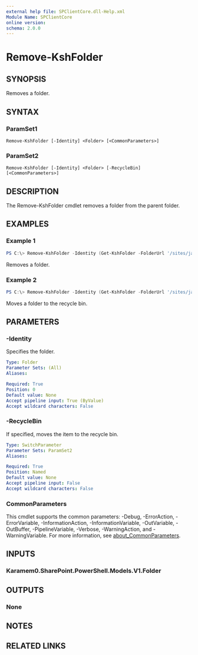 ```yaml
---
external help file: SPClientCore.dll-Help.xml
Module Name: SPClientCore
online version:
schema: 2.0.0
---
```


# Remove-KshFolder

## SYNOPSIS
Removes a folder.

## SYNTAX

### ParamSet1
```
Remove-KshFolder [-Identity] <Folder> [<CommonParameters>]
```

### ParamSet2
```
Remove-KshFolder [-Identity] <Folder> [-RecycleBin] [<CommonParameters>]
```

## DESCRIPTION
The Remove-KshFolder cmdlet removes a folder from the parent folder.

## EXAMPLES

### Example 1
```powershell
PS C:\> Remove-KshFolder -Identity (Get-KshFolder -FolderUrl '/sites/japan/hr/Shared%20Documents/Templates')
```

Removes a folder.

### Example 2
```powershell
PS C:\> Remove-KshFolder -Identity (Get-KshFolder -FolderUrl '/sites/japan/hr/Shared%20Documents/Templates')-RecycleBin
```

Moves a folder to the recycle bin.

## PARAMETERS

### -Identity
Specifies the folder.

```yaml
Type: Folder
Parameter Sets: (All)
Aliases:

Required: True
Position: 0
Default value: None
Accept pipeline input: True (ByValue)
Accept wildcard characters: False
```

### -RecycleBin
If specified, moves the item to the recycle bin.

```yaml
Type: SwitchParameter
Parameter Sets: ParamSet2
Aliases:

Required: True
Position: Named
Default value: None
Accept pipeline input: False
Accept wildcard characters: False
```

### CommonParameters
This cmdlet supports the common parameters: -Debug, -ErrorAction, -ErrorVariable, -InformationAction, -InformationVariable, -OutVariable, -OutBuffer, -PipelineVariable, -Verbose, -WarningAction, and -WarningVariable. For more information, see [about_CommonParameters](http://go.microsoft.com/fwlink/?LinkID=113216).

## INPUTS

### Karamem0.SharePoint.PowerShell.Models.V1.Folder

## OUTPUTS

### None

## NOTES

## RELATED LINKS
